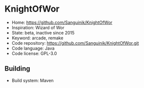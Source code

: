 # KnightOfWor

- Home: https://github.com/Sanguinik/KnightOfWor
- Inspiration: Wizard of Wor
- State: beta, inactive since 2015
- Keyword: arcade, remake
- Code repository: https://github.com/Sanguinik/KnightOfWor.git
- Code language: Java
- Code license: GPL-3.0

## Building

- Build system: Maven
